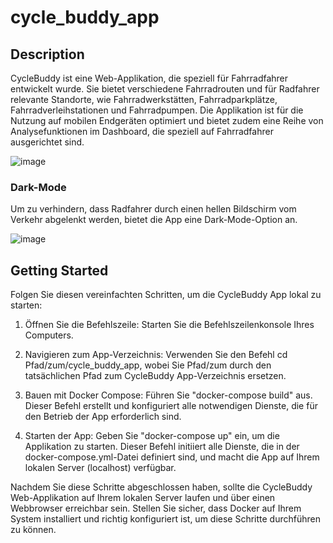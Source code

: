 # cycle_buddy_app

## Description
CycleBuddy ist eine Web-Applikation, die speziell für Fahrradfahrer entwickelt wurde. Sie bietet verschiedene Fahrradrouten und für Radfahrer relevante Standorte, wie Fahrradwerkstätten, Fahrradparkplätze, Fahrradverleihstationen und Fahrradpumpen. Die Applikation ist für die Nutzung auf mobilen Endgeräten optimiert und bietet zudem eine Reihe von Analysefunktionen im Dashboard, die speziell auf Fahrradfahrer ausgerichtet sind.

![image](https://github.com/slinusc/cycle_buddy_app/assets/94235012/f0e0bcbe-11d5-4922-a0c3-8075c1caf667)

### Dark-Mode
Um zu verhindern, dass Radfahrer durch einen hellen Bildschirm vom Verkehr abgelenkt werden, bietet die App eine Dark-Mode-Option an.

![image](https://github.com/slinusc/cycle_buddy_app/assets/94235012/7b73e8ed-23c7-4d8b-b966-69e8cc09c607)


## Getting Started
Folgen Sie diesen vereinfachten Schritten, um die CycleBuddy App lokal zu starten:

1. Öffnen Sie die Befehlszeile: Starten Sie die Befehlszeilenkonsole Ihres Computers.

2. Navigieren zum App-Verzeichnis: Verwenden Sie den Befehl cd Pfad/zum/cycle_buddy_app, wobei Sie Pfad/zum durch den tatsächlichen Pfad zum CycleBuddy App-Verzeichnis ersetzen.

3. Bauen mit Docker Compose: Führen Sie "docker-compose build" aus. Dieser Befehl erstellt und konfiguriert alle notwendigen Dienste, die für den Betrieb der App erforderlich sind.

4. Starten der App: Geben Sie "docker-compose up" ein, um die Applikation zu starten. Dieser Befehl initiiert alle Dienste, die in der docker-compose.yml-Datei definiert sind, und macht die App auf Ihrem lokalen Server (localhost) verfügbar.

Nachdem Sie diese Schritte abgeschlossen haben, sollte die CycleBuddy Web-Applikation auf Ihrem lokalen Server laufen und über einen Webbrowser erreichbar sein. Stellen Sie sicher, dass Docker auf Ihrem System installiert und richtig konfiguriert ist, um diese Schritte durchführen zu können.















